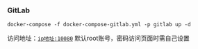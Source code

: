 ### GitLab

```shell
docker-compose -f docker-compose-gitlab.yml -p gitlab up -d
```

访问地址：[`ip地址:10080`](http://IP地址或域名:10080)
默认root账号，密码访问页面时需自己设置